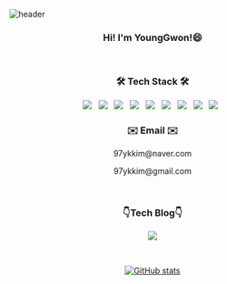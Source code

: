 ![header](https://capsule-render.vercel.app/api?type=waving&color=auto&height=300&section=header&text=Welcome%20to%20my%20GitHub!&fontSize=50)
<h3 align="center"><b>Hi! I'm YoungGwon!😄</b></h3>
&nbsp

<div align="center">
  <h3 align="center"><b>🛠 Tech Stack 🛠</b></h3>
  <p align="center">
  <img src="https://img.shields.io/badge/HTML5-E34F26?style=flat-square&logo=HTML5&logoColor=white"/></a> &nbsp
  <img src="https://img.shields.io/badge/CSS3-1572B6?style=flat-square&logo=CSS3&logoColor=white"/></a> &nbsp
  <img src="https://img.shields.io/badge/Sass-CC6699?style=flat-square&logo=CSS3&logoColor=white"/></a> &nbsp
  <img src="https://img.shields.io/badge/JavaScript-F7DF1E?style=flat-square&logo=JavaScript&logoColor=white"/></a> &nbsp
  <img src="https://img.shields.io/badge/TypeScript-3178C6?style=flat-square&logo=TypeScript&logoColor=white"/></a> &nbsp
  <img src="https://img.shields.io/badge/React-61DAFB?style=flat-square&logo=React&logoColor=white"/></a> &nbsp
  <img src="https://img.shields.io/badge/Redux-764ABC?style=flat-square&logo=Redux&logoColor=white"/></a> &nbsp
  <img src="https://img.shields.io/badge/Bootstrap-7952B3?style=flat-square&logo=Bootstrap&logoColor=white"/></a> &nbsp
  <img src="https://img.shields.io/badge/Python-3776AB?style=flat-square&logo=Python&logoColor=white"/></a> &nbsp

  <h3 align=“center”><b>✉️ Email ✉️</b></h3>
  <p align="center">97ykkim@naver.com</p>
  <p align="center">97ykkim@gmail.com</p>&nbsp
  
  <h3 align=“center”><b>👇Tech Blog👇</b></h3>
  <p align="center"><a href="https://ykkim97.github.io/"><img src="https://img.shields.io/badge/GitHubPages-222222?style=flat-square&logo=GitHubPages&logoColor=white"/></a></p>&nbsp

  [![GitHub stats](https://github-readme-stats.vercel.app/api?username=ykkim97&show_icons=true)](https://github.com/ykkim97/github-readme-stats)
</div>

